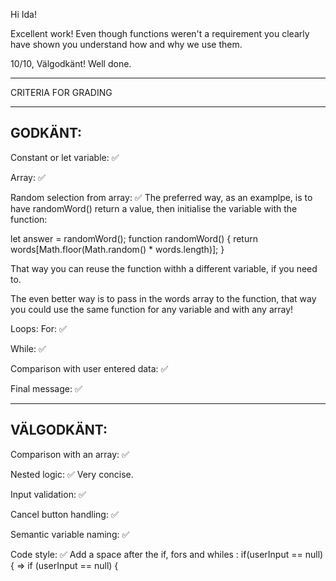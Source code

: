 Hi Ida!

Excellent work! Even though functions weren't a requirement you clearly have shown you understand how and why we use them.

10/10, Välgodkänt! Well done.

*************************************

CRITERIA FOR GRADING

*************************************

GODKÄNT:
-------------------------------------

Constant or let variable: ✅

Array: ✅

Random selection from array: ✅
   The preferred way, as an examplpe, is to have randomWord() return a value, then initialise the variable with the function:

   let answer = randomWord();
   function randomWord() {
    return words[Math.floor(Math.random() * words.length)];
   }

   That way you can reuse the function withh a different variable, if you need to.

   The even better way is to pass in the words array to the function, that way you could use the same function for any variable and with any array!

Loops:
  For: ✅

  While: ✅

Comparison with user entered data: ✅

Final message: ✅

-------------------------------------

VÄLGODKÄNT:
-------------------------------------

Comparison with an array: ✅

Nested logic: ✅
  Very concise.

Input validation: ✅

Cancel button handling: ✅

Semantic variable naming: ✅

Code style: ✅
  Add a space after the if, fors and whiles :
  if(userInput == null) { => if (userInput == null) {
